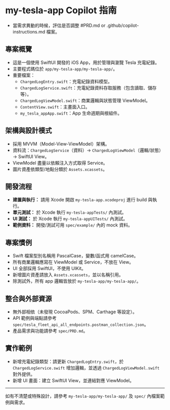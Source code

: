 # my-tesla-app Copilot 指南

- 當需求異動的時候，評估是否調整 #PRD.md or .github/copilot-instructions.md 檔案。

## 專案概覽
- 這是一個使用 SwiftUI 開發的 iOS App，用於管理與瀏覽 Tesla 充電紀錄。
- 主要程式碼位於 `app/my-tesla-app/my-tesla-app/`。
- 重要檔案：
  - `ChargedLogEntry.swift`：充電紀錄資料模型。
  - `ChargedLogService.swift`：充電紀錄資料存取服務（包含讀取、儲存等）。
  - `ChargedLogViewModel.swift`：商業邏輯與狀態管理 ViewModel。
  - `ContentView.swift`：主畫面入口。
  - `my_tesla_appApp.swift`：App 生命週期與根組件。

## 架構與設計模式
- 採用 MVVM（Model-View-ViewModel）架構。
- 資料流：`ChargedLogService`（資料）→ `ChargedLogViewModel`（邏輯/狀態）→ SwiftUI View。
- ViewModel 盡量以依賴注入方式取得 Service。
- 圖片資產依類型/地點分類於 `Assets.xcassets`。

## 開發流程
- **建置與執行：** 請用 Xcode 開啟 `my-tesla-app.xcodeproj` 進行 build 與執行。
- **單元測試：** 於 Xcode 執行 `my-tesla-appTests/` 內測試。
- **UI 測試：** 於 Xcode 執行 `my-tesla-appUITests/` 內測試。
- **範例資料：** 開發/測試可用 `spec/example/` 內的 mock 資料。

## 專案慣例
- Swift 檔案型別名稱用 PascalCase，變數/函式用 camelCase。
- 所有商業邏輯應寫在 ViewModel 或 Service，不放在 View。
- UI 全部採用 SwiftUI，不使用 UIKit。
- 新增圖片資產請放入 `Assets.xcassets`，並以名稱引用。
- 除測試外，所有 app 邏輯皆放於 `my-tesla-app/my-tesla-app/`。

## 整合與外部資源
- 無外部相依（未發現 CocoaPods、SPM、Carthage 等設定）。
- API 範例與端點請參考 `spec/tesla_fleet_api_all_endpoints.postman_collection.json`。
- 產品需求與功能請參考 `spec/PRD.md`。

## 實作範例
- 新增充電紀錄類型：請更新 `ChargedLogEntry.swift`，於 `ChargedLogService.swift` 增加邏輯，並透過 `ChargedLogViewModel.swift` 對外提供。
- 新增 UI 畫面：建立 SwiftUI View，並連結對應 ViewModel。

---

如有不清楚或特殊設計，請參考 `my-tesla-app/my-tesla-app/` 及 `spec/` 內檔案範例與需求。
